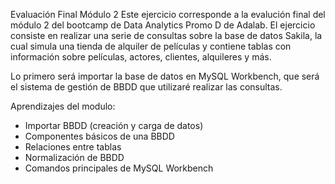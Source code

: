 Evaluación Final Módulo 2
Este ejercicio corresponde a la evalución final del módulo 2 del bootcamp de Data Analytics Promo D de Adalab.
El ejercicio consiste en realizar una serie de consultas sobre la base de datos Sakila, la cual simula una tienda de alquiler de películas y contiene tablas con información sobre películas, actores, clientes, alquileres y más.

Lo primero será importar la base de datos en MySQL Workbench, que será el sistema de gestión de BBDD que utilizaré realizar las consultas.  

Aprendizajes del modulo: 
- Importar BBDD (creación y carga de datos)
- Componentes básicos de una BBDD 
- Relaciones entre tablas
- Normalización de BBDD
- Comandos principales de MySQL Workbench